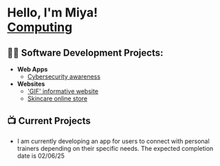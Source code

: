<h1>Hello, I'm Miya! <br/><a href="https://github.com/MiyaRichardson">Computing</a>

<h2>👨‍💻 Software Development Projects:</h2>

- <b>Web Apps</b>
  - [Cybersecurity awareness](https://github.com/MiyaRichardson/Cybersecurity-Awareness)
- <b>Websites</b>
  - ['GIF' informative website](https://github.com/MiyaRichardson/GIF-Informative-Website/blob/main/README.md)
  - [Skincare online store](https://github.com/MiyaRichardson/Cybersecurity-Awareness)



<h2>📺 Current Projects</h2>

- I am currently developing an app for users to connect with personal trainers depending on their specific needs. The expected completion date is 02/06/25





<!--
**joshmadakor1/joshmadakor1** is a ✨ _special_ ✨ repository because its `README.md` (this file) appears on your GitHub profile.

Here are some ideas to get you started:

- 🔭 I’m currently working on ...
- 🌱 I’m currently learning ...
- 👯 I’m looking to collaborate on ...
- 🤔 I’m looking for help with ...
- 💬 Ask me about ...
- 📫 How to reach me: ...
- 😄 Pronouns: ...
- ⚡ Fun fact: ...
-->

